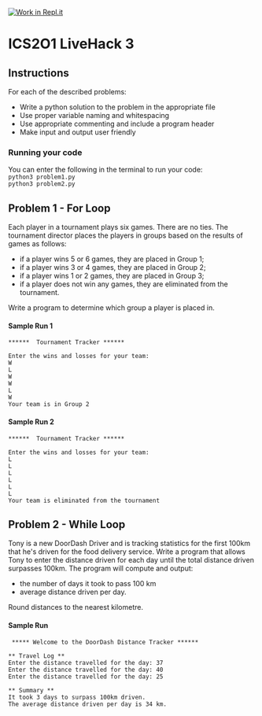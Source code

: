[![Work in Repl.it](https://classroom.github.com/assets/work-in-replit-14baed9a392b3a25080506f3b7b6d57f295ec2978f6f33ec97e36a161684cbe9.svg)](https://classroom.github.com/online_ide?assignment_repo_id=4261642&assignment_repo_type=AssignmentRepo)
# ICS2O1 LiveHack 3

## Instructions
For each of the described problems:
* Write a python solution to the problem in the appropriate file
* Use proper variable naming and whitespacing
* Use appropriate commenting and include a program header
* Make input and output user friendly



### Running your code
You can enter the following in the terminal to run your code:  
`python3 problem1.py`  
`python3 problem2.py`

## Problem 1 - For Loop
Each player in a tournament plays six games. There are no ties. The tournament director places the players in groups based on the results of games as follows:

* if a player wins 5 or 6 games, they are placed in Group 1;
* if a player wins 3 or 4 games, they are placed in Group 2;
* if a player wins 1 or 2 games, they are placed in Group 3;
* if a player does not win any games, they are eliminated from the tournament.  

Write a program to determine which group a player is placed in.

#### Sample Run 1
```
******  Tournament Tracker ******

Enter the wins and losses for your team:
W
L
W
W
L
W
Your team is in Group 2
```

#### Sample Run 2
```
******  Tournament Tracker ******

Enter the wins and losses for your team:
L
L
L
L
L
L
Your team is eliminated from the tournament
```




## Problem 2 - While Loop
Tony is a new DoorDash Driver and is tracking statistics for the first 100km that he's driven for the food delivery service.  Write a program that allows Tony to enter the distance driven for each day until the total distance driven surpasses 100km.  The program will compute and output:
* the number of days it took to pass 100 km
* average distance driven per day. 

Round distances to the nearest kilometre.

#### Sample Run
```
 ***** Welcome to the DoorDash Distance Tracker ****** 

** Travel Log ** 
Enter the distance travelled for the day: 37
Enter the distance travelled for the day: 40
Enter the distance travelled for the day: 25

** Summary **
It took 3 days to surpass 100km driven.
The average distance driven per day is 34 km.
```





